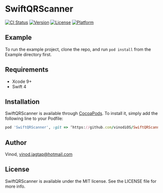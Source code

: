 # SwiftQRScanner

[![CI Status](http://img.shields.io/travis/vinodiOS/SwiftQRScanner.svg?style=flat)](https://travis-ci.org/vinodiOS/SwiftQRScanner)
[![Version](https://img.shields.io/cocoapods/v/SwiftQRScanner.svg?style=flat)](http://cocoapods.org/pods/SwiftQRScanner)
[![License](https://img.shields.io/cocoapods/l/SwiftQRScanner.svg?style=flat)](http://cocoapods.org/pods/SwiftQRScanner)
[![Platform](https://img.shields.io/cocoapods/p/SwiftQRScanner.svg?style=flat)](http://cocoapods.org/pods/SwiftQRScanner)

## Example

To run the example project, clone the repo, and run `pod install` from the Example directory first.

## Requirements
- Xcode 9+
- Swift 4

## Installation

SwiftQRScanner is available through [CocoaPods](http://cocoapods.org). To install
it, simply add the following line to your Podfile:

```ruby
pod 'SwiftQRScanner', :git => ‘https://github.com/vinodiOS/SwiftQRScanner’
```

## Author

Vinod, vinod.jagtap@hotmail.com

## License

SwiftQRScanner is available under the MIT license. See the LICENSE file for more info.
